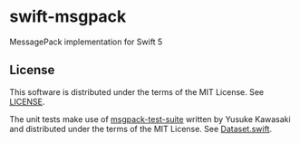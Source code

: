 # swift-msgpack

MessagePack implementation for Swift 5

## License
This software is distributed under the terms of the MIT License.  See
[LICENSE].

The unit tests make use of [msgpack-test-suite] written by Yusuke Kawasaki and
distributed under the terms of the MIT License.  See [Dataset.swift].

[LICENSE]: LICENSE
[msgpack-test-suite]: https://github.com/kawanet/msgpack-test-suite/
[Dataset.swift]: Tests/MessagePackTests/Dataset.swift
